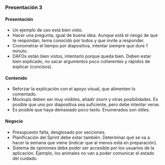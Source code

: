 ### Presentación 3

#### Presentación
* Un ejemplo de uso está bien visto.
* Hacer una pregunta, igual de buena idea. Aunque está el riesgo de que te respondan, tema conocido por todos y que invite a responder.
* Cronometrar el tiempo por diapositiva, intentar siempre que dure 1 minuto.
* DAFOs están bien vistos, intentarlo porque queda bien. Deben estar bien explicado, no sacar argumentos poco coherentes y rápidos de explicar (concisos).

#### Contenido
* Reforzar la explicación con el apoyo visual, que alimenten lo comentado.
* Mockups deben ser muy visibles, añadir zoom y otras posibilidades. Es posible que uno por diapositiva sea suficiente, pero debe intentar verse.
* Es posible que haya demasiado poco texto. Enumerados son útiles.

#### Negocio
* Presupuesto falta, desglosado por secciones.
* Planificación del Sprint debe estar también. Determinar qué se va a hacer la semana que viene (indicar que al menos está en preparación).
* Sistema de opiniones debe poder ser accesible por los usuarios de la aplicación. Ejemplo, los animales no van a poder comunicar el estado del cuidado.

